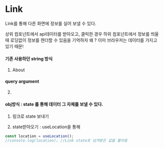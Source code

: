 # Link

Link를 통해 다른 화면에 정보를 실어 보낼 수 있다.

상위 컴포넌트에서 api데이터를 받아오고, 클릭한 경우
하위 컴포넌트에서 정보를 띄울 때 로딩없이 정보를 렌더할 수 있음을 기억하자
왜 ? 이미 브라우저는 데이터를 가지고 있기 때문!

#### 기존 사용하던 string 방식

1. <Link to="/about">About</Link>

#### query argument

2. <Link to="/courses?sort=name" />

#### obj방식 : state 를 통해 데이터 그 자체를 보낼 수 있다.

1. 링크로 state 보내기
<Link
    to={{
        pathname: "/courses",
        search: "?sort=name",
        hash: "#the-hash",
        state: { fromDashboard: true }
    }}
/>

2. state받아오기 : useLocation을 통해

```js
const location = useLocation();
//console.log(location); //Link state로 넘겨받은 값을 불러옴
```
